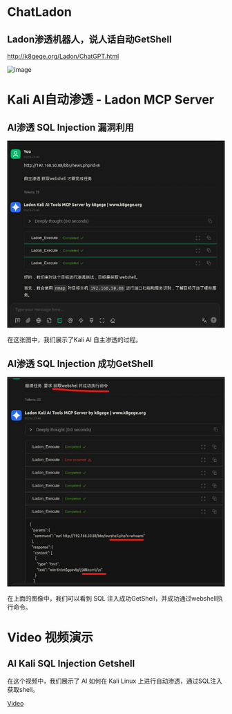 # ChatLadon

## Ladon渗透机器人，说人话自动GetShell
http://k8gege.org/Ladon/ChatGPT.html

![image](http://k8gege.org/k8img/Ladon/ChatLadon.PNG)

# Kali AI自动渗透 - Ladon MCP Server

## AI渗透 SQL Injection 漏洞利用

![SQL Injection Attempt](https://github.com/k8gege/ChatLadon/blob/main/images/Kali_sqlinject.png)

在这张图中，我们展示了Kali AI 自主渗透的过程。

## AI渗透 SQL Injection 成功GetShell

![SQL Injection Success](https://github.com/k8gege/ChatLadon/blob/main/images/Kali_sqlinject_isok.png)

在上面的图像中，我们可以看到 SQL 注入成功GetShell，并成功通过webshell执行命令。

# Video 视频演示
## AI Kali SQL Injection Getshell

在这个视频中，我们展示了 AI 如何在 Kali Linux 上进行自动渗透，通过SQL注入获取shell。

[Video](https://github.com/k8gege/ChatLadon/blob/main/video/AI_Kali_Sqlinject_Getshell.mov)
